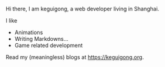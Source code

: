 Hi there, I am keguigong, a web developer living in Shanghai.

I like

- Animations
- Writing Markdowns...
- Game related development
 
Read my (meaningless) blogs at https://keguigong.org.
